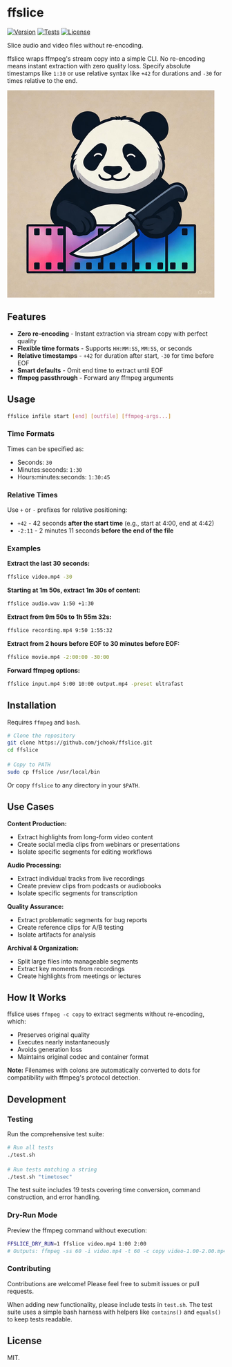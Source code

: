 # ffslice

[![Version](https://img.shields.io/badge/version-1.0.0-green.svg)](https://github.com/jchook/ffslice/releases)
[![Tests](https://img.shields.io/badge/tests-passing-brightgreen.svg)](test.sh)
[![License](https://img.shields.io/badge/license-MIT-blue.svg)](LICENSE)

Slice audio and video files without re-encoding.

ffslice wraps ffmpeg's stream copy into a simple CLI. No re-encoding means instant extraction with zero quality loss. Specify absolute timestamps like `1:30` or use relative syntax like `+42` for durations and `-30` for times relative to the end.

<img src="https://raw.githubusercontent.com/jchook/ffslice/main/assets/ffslice.jpg" width="480" />

## Features

- **Zero re-encoding** - Instant extraction via stream copy with perfect quality
- **Flexible time formats** - Supports `HH:MM:SS`, `MM:SS`, or seconds
- **Relative timestamps** - `+42` for duration after start, `-30` for time before EOF
- **Smart defaults** - Omit end time to extract until EOF
- **ffmpeg passthrough** - Forward any ffmpeg arguments

## Usage

```sh
ffslice infile start [end] [outfile] [ffmpeg-args...]
```

### Time Formats

Times can be specified as:
- Seconds: `30`
- Minutes:seconds: `1:30`
- Hours:minutes:seconds: `1:30:45`

### Relative Times

Use `+` or `-` prefixes for relative positioning:
- `+42` - 42 seconds **after the start time** (e.g., start at 4:00, end at 4:42)
- `-2:11` - 2 minutes 11 seconds **before the end of the file**

### Examples

**Extract the last 30 seconds:**
```sh
ffslice video.mp4 -30
```

**Starting at 1m 50s, extract 1m 30s of content:**
```sh
ffslice audio.wav 1:50 +1:30
```

**Extract from 9m 50s to 1h 55m 32s:**
```sh
ffslice recording.mp4 9:50 1:55:32
```

**Extract from 2 hours before EOF to 30 minutes before EOF:**
```sh
ffslice movie.mp4 -2:00:00 -30:00
```

**Forward ffmpeg options:**
```sh
ffslice input.mp4 5:00 10:00 output.mp4 -preset ultrafast
```

## Installation

Requires `ffmpeg` and `bash`.

```sh
# Clone the repository
git clone https://github.com/jchook/ffslice.git
cd ffslice

# Copy to PATH
sudo cp ffslice /usr/local/bin
```

Or copy `ffslice` to any directory in your `$PATH`.


## Use Cases

**Content Production:**
- Extract highlights from long-form video content
- Create social media clips from webinars or presentations
- Isolate specific segments for editing workflows

**Audio Processing:**
- Extract individual tracks from live recordings
- Create preview clips from podcasts or audiobooks
- Isolate specific segments for transcription

**Quality Assurance:**
- Extract problematic segments for bug reports
- Create reference clips for A/B testing
- Isolate artifacts for analysis

**Archival & Organization:**
- Split large files into manageable segments
- Extract key moments from recordings
- Create highlights from meetings or lectures


## How It Works

ffslice uses `ffmpeg -c copy` to extract segments without re-encoding, which:
- Preserves original quality
- Executes nearly instantaneously
- Avoids generation loss
- Maintains original codec and container format

**Note:** Filenames with colons are automatically converted to dots for compatibility with ffmpeg's protocol detection.

## Development

### Testing

Run the comprehensive test suite:

```sh
# Run all tests
./test.sh

# Run tests matching a string
./test.sh "timetosec"
```

The test suite includes 19 tests covering time conversion, command construction, and error handling.

### Dry-Run Mode

Preview the ffmpeg command without execution:

```sh
FFSLICE_DRY_RUN=1 ffslice video.mp4 1:00 2:00
# Outputs: ffmpeg -ss 60 -i video.mp4 -t 60 -c copy video-1.00-2.00.mp4
```

### Contributing

Contributions are welcome! Please feel free to submit issues or pull requests.

When adding new functionality, please include tests in `test.sh`. The test suite uses a simple bash harness with helpers like `contains()` and `equals()` to keep tests readable.

## License

MIT.
